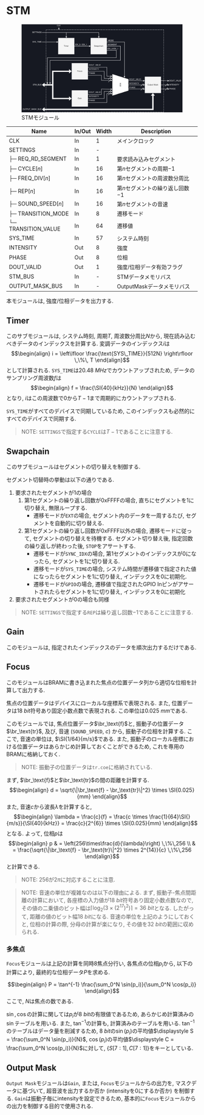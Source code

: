 # STM

<figure>
  <a href="../../fig/Developers_Manual/FPGA/stm.svg" data-lightbox="image"><img src="../../fig/Developers_Manual/FPGA/stm.svg"/></a>
  <figcaption>STMモジュール</figcaption>
</figure>

| Name                          | In/Out | Width | Description                                        | 
| ----------------------------- | ------ | ----- | -------------------------------------------------- | 
| CLK                           | In     | 1     | メインクロック                                     | 
| SETTINGS                      | In     | -     |                                                    | 
| ├─ REQ_RD_SEGMENT             | In     | 1     | 要求読み込みセグメント                             | 
| ├─ CYCLE[$n$]                 | In     | 16    | 第$n$セグメントの周期$-1$                          | 
| ├─ FREQ_DIV[$n$]              | In     | 16    | 第$n$セグメントの周波数分周比                      | 
| ├─ REP[$n$]                   | In     | 16    | 第$n$セグメントの繰り返し回数$-1$                  | 
| ├─ SOUND_SPEED[$n$]           | In     | 16    | 第$n$セグメントの音速                              | 
| ├─ TRANSITION_MODE            | In     | 8     | 遷移モード                                         | 
| └─ TRANSITION_VALUE           | In     | 64    | 遷移値                                             | 
| SYS_TIME                      | In     | 57    | システム時刻                                       | 
| INTENSITY                     | Out    | 8     | 強度                                               | 
| PHASE                         | Out    | 8     | 位相                                               | 
| DOUT_VALID                    | Out    | 1     | 強度/位相データ有効フラグ                          | 
| STM_BUS                       | In     | -     | STMデータメモリバス                                | 
| OUTPUT_MASK_BUS               | In     | -     | OutputMaskデータメモリバス                         | 

本モジュールは, 強度/位相データを出力する.

## Timer

このサブモジュールは, システム時刻, 周期$T$, 周波数分周比$N$から, 現在読み込むべきデータのインデックスを計算する.
変調データのインデックス$i$は
$$\begin{align}
    i = \left\lfloor \frac{\text{SYS\_TIME}}{512N} \right\rfloor \,\%\, T
\end{align}$$
として計算される.
`SYS_TIME`は$\SI{20.48}{MHz}$でカウントアップされため, データのサンプリング周波数$f$は
$$\begin{align}
    f = \frac{\SI{40}{kHz}}{N}
\end{align}$$
となり, $i$はこの周波数で$0$から$T−1$まで周期的にカウントアップされる.

`SYS_TIME`がすべてのデバイスで同期しているため, このインデックスも必然的にすべてのデバイスで同期する.

> NOTE: `SETTINGS`で指定する`CYCLE`は$T−1$であることに注意する.

## Swapchain

このサブモジュールはセグメントの切り替えを制御する.

セグメント切替時の挙動は以下の通りである.

1. 要求されたセグメントが1の場合
    1. 第1セグメントの繰り返し回数が0xFFFFの場合, 直ちにセグメントを1に切り替え, 無限ループする.
        - 遷移モードが`EXT`の場合, セグメント内のデータを一周するたび, セグメントを自動的に切り替える.
    1. 第1セグメントの繰り返し回数が0xFFFF以外の場合, 遷移モードに従って, セグメントの切り替えを待機する. セグメント切り替え後, 指定回数の繰り返しが終わった後, `STOP`をアサートする.
        - 遷移モードが`SYNC_IDX`の場合, 第1セグメントのインデックスが0になったら, セグメントを1に切り替える.
        - 遷移モードが`SYS_TIME`の場合, システム時間が遷移値で指定された値になったらセグメントを1に切り替え, インデックスを0に初期化.
        - 遷移モードが`GPIO`の場合, 遷移値で指定されたGPIO Inピンがアサートされたらセグメントを1に切り替え, インデックスを0に初期化
1. 要求されたセグメントが0の場合も同様

> NOTE: `SETTINGS`で指定する`REP`は繰り返し回数$−1$であることに注意する.

## Gain

このモジュールは, 指定されたインデックスのデータを順次出力するだけである.

## Focus

このモジュールはBRAMに書き込まれた焦点の位置データ列から適切な位相を計算して出力する.

焦点の位置データはデバイスにローカルな座標系で表現される.
また, 位置データは$\SI{18}{bit}$符号あり固定小数点数で表現される.
この単位は$\SI{0.025}{mm}$である.

このモジュールでは, 焦点位置データ$\br_\text{f}$と, 振動子の位置データ$\br_\text{tr}$, 及び, 音速 (`SOUND_SPEED`, $c$) から, 振動子の位相を計算する.
ここで, 音速の単位は, $\SI{1/64}{m/s}$である.
また, 振動子のローカル座標における位置データはあらかじめ計算しておくことができるため, これを専用のBRAMに格納しておく.

> NOTE: 振動子の位置データは`tr.coe`に格納されている.

まず, $\br_\text{f}$と$\br_\text{tr}$の間の距離を計算する.
$$\begin{align}
    d = \sqrt{\|\br_\text{f} - \br_\text{tr}\|^2} \times \SI{0.025}{mm}
\end{align}$$
また,
音速$c$から波長$\lambda$を計算すると,
$$\begin{align}
    \lambda = \frac{c}{f} = \frac{c \times \frac{1}{64}\SI{}{m/s}}{\SI{40}{kHz}} = \frac{c}{2^{6}}  \times \SI{0.025}{mm}
\end{align}$$
となる.
よって, 位相$p$は
$$\begin{align}
    p & = \left(256\times\frac{d}{\lambda}\right) \,\%\,256                                \\
      & = \frac{\sqrt{\|\br_\text{f} - \br_\text{tr}\|^2} \times 2^{14}}{c} \,\%\,256
\end{align}$$
と計算できる.

> NOTE: $256$が$2\pi$に対応することに注意.

> NOTE: 音速の単位が複雑なのは以下の理由による. まず, 振動子-焦点間距離の計算において, 各座標の入力値が$\SI{18}{bit}$符号あり固定小数点数なので, その値の二乗値のビット幅は$\lceil\log_2 (3\times (2^{17})^2)\rceil=\SI{36}{bit}$となる. したがって, 距離の値のビット幅$\SI{18}{bit}$になる. 音速の単位を上記のようにしておくと, 位相の計算の際, 分母の計算が楽になり, その値を$\SI{32}{bit}$の範囲に収められる.

### 多焦点

`Focus`モジュールは上記の計算を同時8焦点分行い, 各焦点の位相$p_i$から, 以下の計算により, 最終的な位相データ$P$を求める.

$$\begin{align}
 P = \tan^{-1} \frac{\sum_0^N \sin(p_i)}{\sum_0^N \cos(p_i)}
\end{align}$$
ここで, $N$は焦点の数である.

$\sin, \cos$の計算に関しては$p_i$が$\SI{8}{bit}$の有限値であるため, あらかじめ計算済みの$\sin$テーブルを用いる.
また, $\tan^{-1}$の計算も, 計算済みのテーブルを用いる.
$\tan^{-1}$のテーブルはデータ量を削減するため, $\SI{8}{bit}$の$\sin(p_i)$の平均値$\displaystyle S = \frac{\sum_0^N \sin(p_i)}{N}$, $\cos(p_i)$の平均値$\displaystyle C = \frac{\sum_0^N \cos(p_i)}{N}$に対して, $\lbrace S[7:1], C[7:1]\rbrace$をキーとしている.

## Output Mask

`Output Mask`モジュールは`Gain`, または, `Focus`モジュールからの出力を, マスクデータに基づいて, 超音波を出力するか否か (intensityを0にするか否か) を制御する.
`Gain`は振動子毎にintensityを設定できるため, 基本的に`Focus`モジュールからの出力を制御する目的で使用される.
